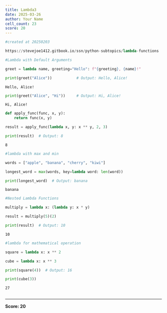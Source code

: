 ```yaml
---
title: Lambda3
date: 2025-03-26
author: Your Name
cell_count: 23
score: 20
---
```


```python
#created at 20250203
```


```python
https://stevejoe1412.gitbook.io/ssn/python-subtopics/lambda-functions
```


```python
#Lambda with Default Arguments
```


```python
greet = lambda name, greeting="Hello": f"{greeting}, {name}!"
```


```python
print(greet("Alice"))           # Output: Hello, Alice!
```

    Hello, Alice!



```python
print(greet("Alice", "Hi"))     # Output: Hi, Alice!
```

    Hi, Alice!



```python
def apply_func(func, x, y):
    return func(x, y)
```


```python
result = apply_func(lambda x, y: x ** y, 2, 3)
```


```python
print(result)  # Output: 8
```

    8



```python
#lambda with max and min
```


```python
words = ["apple", "banana", "cherry", "kiwi"]
```


```python
longest_word = max(words, key=lambda word: len(word))
```


```python
print(longest_word)  # Output: banana
```

    banana



```python
#Nested Lambda Functions
```


```python
multiply = lambda x: (lambda y: x * y)
```


```python
result = multiply(5)(2)
```


```python
print(result)  # Output: 10
```

    10



```python
#lambda for mathematical operation
```


```python
square = lambda x: x ** 2
```


```python
cube = lambda x: x ** 3
```


```python
print(square(4))  # Output: 16
```


```python
print(cube(3))
```

    27



```python

```


---
**Score: 20**